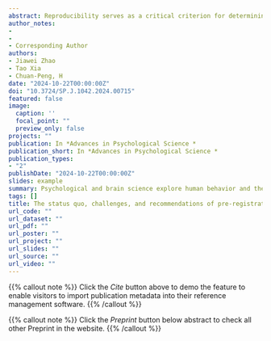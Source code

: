 ```yaml
---
abstract: Reproducibility serves as a critical criterion for determining the scientific validity of research findings (Platt, 1964; Schmidt, 2009). However, empirical investigations in psychological science revealed a low rate of reproducibility (Open Science Collaboration, 2015), which has been referred to as the “replication crisis”. Over the past decade, researchers have reflected on this issue and found that many research practices may inflate the false positive rate of published studies and compromise the reproducibility. These practices include p-Hacking, HARKing, small sample size, publication bias, and lack of data sharing and replication studies (Munafò et al., 2017). In response to the replication crisis and the need to enhance the credibility of psychological science, researchers introduced a series of methodological innovations. Among these, pre-registration and registered reports (RRs) have attracted a lot of attention. There are three types of pre-registration 1) pre-registration without peer review; 2) peer-reviewed registered reports (RRs); and 3) registered replication reports (RRR) that replicate previous studies. Of these, pre-registration, in its narrow sense, refers to the process wherein researchers register a study before initiating data collection. In contrast, RRs and RRR require researchers to submit their registration to a specific journal or platform for peer review. This evaluation examines the protocol and decides whether to accept it in principle before data collection begins. To facilitate the adaptation of pre-registration, researchers have developed templates tailored to specific research sub-fields (e.g., studies with neuroimaging techniques or cognitive modeling). This article summarizes 18 pre-registration templates and 11 registration platforms for different research purposes. A typical pre-registration template includes basic study information, design plan, sampling plan, variable settings, and analysis plan. Usually, registration platforms or journals also provide their own recommended templates. As for RRs, the review process is different from traditional research articles and consists of two stages (Chambers, 2019; Chambers et al., 2014). In the first stage, authors are required to submit their protocol, usually following a certain template and including some pilot data and scripts for data analysis. After a peer-review process, the journal decides whether to accept the stage 1 protocol in principle. If accepted, the journal is committed to publishing the final paper, provided the authors adhere to the approved protocol while conducting the study. In the second stage, after the authors have completed the study according to the original protocol, the authors submit the full manuscript. The journal would invite the previous reviewers to review the full manuscript again. Upon successful completion of the peer review process, the manuscript would be accepted and published by the journal regardless of the significance of the results (Chambers, 2013). Recently, the Peers-Community-In Registered Report (PCI-RR) emerged as a new development of RRs and authors can choose a journal after stage 2 recommended by the platform PCI-RR. Since pre-registration (or RRs) significantly differs from traditional research practices, it has been hotly debated since its initial introduction to the field (Pham & Oh, 2021; Szollosi et al., 2020). Unfortunately, much of the criticism arises from misconceptions about pre-registration. Some misunderstand its working, assuming that no changes are permitted once the pre-registration is made public, while others misconstrue its objectives, erroneously arguing that pre-registration does not prevent fraudulent practices. Some critics also pointed out pragmatic challenges associated with pre-registration, noting, for instance, that it tends to be more time-consuming compared to conventional research methodologies (Allen & Mehler, 2019; Spitzer & Mueller, 2021). The effect of pre-registration has also been questioned. However, some recent meta-researchs have provided answers to these questions. Empirical findings revealed that RRs reduce the proportion of positive results and alleviate publication bias. Also, RRs outperform non-pre-registration on almost every metric, e.g., novelty, innovation, and rigor (Soderberg et al., 2021). Yet, pre-registration without peer review did not show the same pattern as RRs, which may be due to lack of comparison between the registry and the final manuscript (Macnamara & Burgoyne, 2023; Syed, 2023). To encourage broader adoption of pre-registration and RRs, all stakeholders should work together to change the research culture. For example, individual researchers can plan their next project as a registered report, or they can integrate preregistered replicated experiments into the courses they are teaching so that the next generation of researchers would be familiar with the workflow of registered reports. On the other hand, academic institutes could develop policies to prioritize quality over quantity of publications and incorporate transparency as a criterion for quality, which will encourage researchers to adopt pre-registration and RRs. Publishers can also contribute by promoting pre-registration and RRs, offering RRs as a new article type, providing templates for preparing RRs, and implementing a streamlined review process for RRs.
author_notes:
- 
- 
- Corresponding Author
authors:
- Jiawei Zhao
- Tao Xia
- Chuan-Peng, H
date: "2024-10-22T00:00:00Z"
doi: "10.3724/SP.J.1042.2024.00715"
featured: false
image:
  caption: ''
  focal_point: ""
  preview_only: false
projects: ""
publication: In *Advances in Psychological Science *
publication_short: In *Advances in Psychological Science *
publication_types: 
- "2"
publishDate: "2024-10-22T00:00:00Z"
slides: example
summary: Psychological and brain science explore human behavior and the human brain by studying volunteers who participate in these studies.
tags: []
title: The status quo, challenges, and recommendations of pre-registration in psychological science
url_code: ""
url_dataset: ""
url_pdf: ""
url_poster: ""
url_project: ""
url_slides: ""
url_source: ""
url_video: ""
---
```


{{% callout note %}}
Click the _Cite_ button above to demo the feature to enable visitors to import publication metadata into their reference management software.
{{% /callout %}}

{{% callout note %}}
Click the _Preprint_ button below abstract to check all other Preprint in the website.
{{% /callout %}}
